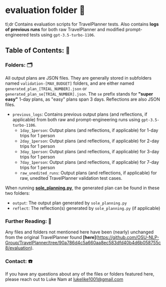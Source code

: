 # **evaluation** folder 📂

tl;dr Contains evaluation scripts for TravelPlanner tests. Also contains **logs of previous runs** for both raw TravelPlanner and modified prompt-engineered tests using `gpt-3.5-turbo-1106`.

## **Table of Contents: 📖**

### **Folders: 🗂️**
All output plans are JSON files. They are generally stored in subfolders named `validation-[MAX_BUDGET]` folders, and are either named `generated_plan_[TRIAL_NUMBER].json` or `generated_plan_se[TRIAL_NUMBER].json`. The `se` prefix stands for **"super easy"** 1-day plans, as "easy" plans span 3 days. Reflections are also JSON files.

- `previous_logs`: Contains previous output plans (and reflections, if applicable) from both raw and prompt-engineering runs using `gpt-3.5-turbo-1106`.
  - `1day_1person`: Output plans (and reflections, if applicable) for 1-day trips for 1 person
  - `2day_1person`: Output plans (and reflections, if applicable) for 2-day trips for 1 person
  - `3day_1person`: Output plans (and reflections, if applicable) for 3-day trips for 1 person
  - `7day_1person`: Output plans (and reflections, if applicable) for 7-day trips for 1 person
  - `raw_unedited_runs`: Output plans (and reflections, if applicable) for raw, unedited TravelPlanner validation test cases.

When running **[sole_planning.py](../tools/planner/sole_planning.py)**, the generated plan can be found in these two folders:
- `output`: The output plan generated by `sole_planning.py`
- `reflect`: The reflection(s) generated by `sole_planning.py` (if applicable)

### **Further Reading: 🔎**
Any files and folders not mentioned here have been (nearly) unchanged from the original TravelPlanner found **[here]**(https://github.com/OSU-NLP-Group/TravelPlanner/tree/90a786d4c5a660aa8ec583dfd40b4d6b058755c8/evaluation).

### **Contact: ☎️**
If you have any questions about any of the files or folders featured here, please reach out to Luke Nam at [lukelike1001@gmail.com](mailto:lukelike1001@gmail.com)
